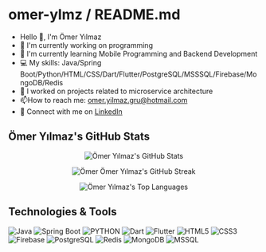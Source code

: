 # omer-ylmz / README.md

- Hello 👋, I'm Ömer Yılmaz
- 🌱 I'm currently working on programming
- 🌱 I'm currently learning Mobile Programming and Backend Development
- 💻 My skills: Java/Spring Boot/Python/HTML/CSS/Dart/Flutter/PostgreSQL/MSSSQL/Firebase/MongoDB/Redis
- 🔧 I worked on projects related to microservice architecture
- 📫How to reach me: omer.yilmaz.gru@hotmail.com
- 👔 Connect with me on [LinkedIn](https://www.linkedin.com/in/omer-ylmz/)

## Ömer Yılmaz's GitHub Stats

<p align="center">
  <img src="https://github-readme-stats.vercel.app/api?username=omer-ylmz&show_icons=true&theme=radical" alt="Ömer Yılmaz's GitHub Stats" />
</p>

<p align="center">
  <img src="https://github-readme-streak-stats.herokuapp.com/?user=omer-ylmz&theme=radical" alt="Ömer Ömer Yılmaz's GitHub Streak" />
</p>

<p align="center">
  <img src="https://github-readme-stats.vercel.app/api/top-langs/?username=omer-ylmz&layout=compact&theme=radical" alt="Ömer Yılmaz's Top Languages" />
</p>

## Technologies & Tools

![Java](https://img.shields.io/badge/Java-ED8B00?style=for-the-badge&logo=java&logoColor=white)
![Spring Boot](https://img.shields.io/badge/Spring%20Boot-6DB33F?style=for-the-badge&logo=spring-boot&logoColor=white)
![PYTHON](https://img.shields.io/badge/python-FF6633?style=for-the-badge&logo=python&logoColor=blue)
![Dart](https://img.shields.io/badge/Dart-blue?style=for-the-badge&logo=dart&logoColor=white)
![Flutter](https://img.shields.io/badge/Flutter-white?style=for-the-badge&logo=flutter&logoColor=blue)
![HTML5](https://img.shields.io/badge/HTML5-E34F26?style=for-the-badge&logo=html5&logoColor=white)
![CSS3](https://img.shields.io/badge/CSS3-1572B6?style=for-the-badge&logo=css3&logoColor=white)
![Firebase](https://img.shields.io/badge/firebase-00CCFF?style=for-the-badge&logo=firebase&logoColor=white)
![PostgreSQL](https://img.shields.io/badge/PostgreSQL-316192?style=for-the-badge&logo=postgresql&logoColor=white)
![Redis](https://img.shields.io/badge/Redis-CC2927?style=for-the-badge&logo=redis&logoColor=white)
![MongoDB](https://img.shields.io/badge/mongodb-blue?style=for-the-badge&logo=mongodb&logoColor=white)
![MSSQL](https://img.shields.io/badge/Microsoft%20SQL%20Server-CC2927?style=for-the-badge&logo=microsoft-sql-server&logoColor=white)


